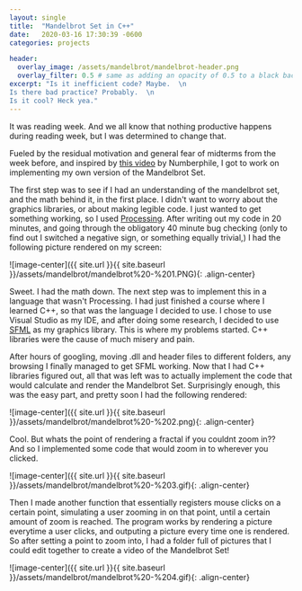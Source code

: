 ```yaml
---
layout: single
title:  "Mandelbrot Set in C++"
date:   2020-03-16 17:30:39 -0600
categories: projects

header:
  overlay_image: /assets/mandelbrot/mandelbrot-header.png
  overlay_filter: 0.5 # same as adding an opacity of 0.5 to a black background
excerpt: "Is it inefficient code? Maybe.  \n
Is there bad practice? Probably.  \n
Is it cool? Heck yea."
---
```


It was reading week. And we all know that nothing productive happens during reading week, but I was determined to change that.

Fueled by the residual motivation and general fear of midterms from the week before, and inspired by [this video](https://www.youtube.com/watch?v=NGMRB4O922I) by Numberphile, I got to work on implementing my own version of the Mandelbrot Set.

The first step was to see if I had an understanding of the mandelbrot set, and the math behind it, in the first place. I didn't want to worry about the graphics libraries, or about making legible code. I just wanted to get something working, so I used [Processing](https://processing.org/). After writing out my code in 20 minutes, and going through the obligatory 40 minute bug checking (only to find out I switched a negative sign, or something equally trivial,) I had the following picture rendered on my screen:

![image-center]({{ site.url }}{{ site.baseurl }}/assets/mandelbrot/mandelbrot%20-%201.PNG){: .align-center}

Sweet. I had the math down. The next step was to implement this in a language that wasn't Processing. I had just finished a course where I learned C++, so that was the language I decided to use. I chose to use Visual Studio as my IDE, and after doing some research, I decided to use [SFML](https://www.sfml-dev.org/) as my graphics library. This is where my problems started. C++ libraries were the cause of much misery and pain.

After hours of googling, moving .dll and header files to different folders, any browsing I finally managed to get SFML working. Now that I had C++ libraries figured out, all that was left was to actually implement the code that would calculate and render the Mandelbrot Set. Surprisingly enough, this was the easy part, and pretty soon I had the following rendered:

![image-center]({{ site.url }}{{ site.baseurl }}/assets/mandelbrot/mandelbrot%20-%202.png){: .align-center}

Cool. But whats the point of rendering a fractal if you couldnt zoom in?? And so I implemented some code that would zoom in to wherever you clicked. 

![image-center]({{ site.url }}{{ site.baseurl }}/assets/mandelbrot/mandelbrot%20-%203.gif){: .align-center}

Then I made another function that essentially registers mouse clicks on a certain point, simulating a user zooming in on that point, until a certain amount of zoom is reached. The program works by rendering a picture everytime a user clicks, and outputing a picture every time one is rendered. So after setting a point to zoom into, I had a folder full of pictures that I could edit together to create a video of the Mandelbrot Set!

![image-center]({{ site.url }}{{ site.baseurl }}/assets/mandelbrot/mandelbrot%20-%204.gif){: .align-center}

